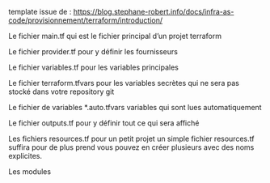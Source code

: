 template issue de : https://blog.stephane-robert.info/docs/infra-as-code/provisionnement/terraform/introduction/


Le fichier main.tf qui est le fichier principal d’un projet terraform

Le fichier provider.tf pour y définir les fournisseurs

Le fichier variables.tf pour les variables principales

Le fichier terraform.tfvars pour les variables secrètes qui ne sera pas stocké dans votre repository git

Le fichier de variables *.auto.tfvars variables qui sont lues automatiquement

Le fichier outputs.tf pour y définir tout ce qui sera affiché

Les fichiers resources.tf pour un petit projet un simple fichier resources.tf suffira pour de plus prend vous pouvez en créer plusieurs avec des noms explicites.

Les modules